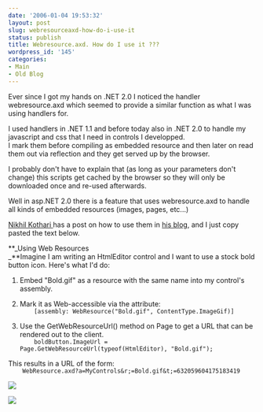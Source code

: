 ```yaml
---
date: '2006-01-04 19:53:32'
layout: post
slug: webresourceaxd-how-do-i-use-it
status: publish
title: Webresource.axd. How do I use it ???
wordpress_id: '145'
categories:
- Main
- Old Blog
---
```


Ever since I got my hands on .NET 2.0 I noticed the handler webresource.axd which seemed to provide a similar function as what I was using handlers for.    
  
I used handlers in .NET 1.1 and before today also in .NET 2.0 to handle my javascript and css that I need in controls I developped.   
I mark them before compiling as embedded resource and then later on read them out via reflection and they get served up by the browser.  
  
I probably don't have to explain that (as long as your parameters don't change) this scripts get cached by the browser so they will only be downloaded once and re-used afterwards.




Well in asp.NET 2.0 there is a feature that uses webresource.axd to handle all kinds of embedded resources (images, pages, etc...)




[Nikhil Kothari ](http://www.nikhilk.net/WebResourceAttribute.aspx)has a post on how to use them in [his blog](http://www.nikhilk.net/WebResourceAttribute.aspx), and I just copy pasted the text below.




**_Using Web Resources  
_**Imagine I am writing an HtmlEditor control and I want to use a stock bold button icon. Here's what I'd do:  







  1. Embed "Bold.gif" as a resource with the same name into my control's assembly. 

  2. Mark it as Web-accessible via the attribute:  
`    [assembly: WebResource("Bold.gif", ContentType.ImageGif)]` 

  3. Use the GetWebResourceUrl() method on Page to get a URL that can be rendered out to the client.  
`    boldButton.ImageUrl = Page.GetWebResourceUrl(typeof(HtmlEditor), "Bold.gif");`



This results in a URL of the form:  
`    WebResource.axd?a=MyControls&r;=Bold.gif&t;=632059604175183419`  
  


[![](http://www.pheedo.com/img.phdo?s=ws-58bab757b1982e63240738f517c2db883329859)](http://www.pheedo.com/click.phdo?s=ws-58bab757b1982e63240738f517c2db883329859)

![](http://geekswithblogs.net/casualjim/aggbug/59980.aspx)
